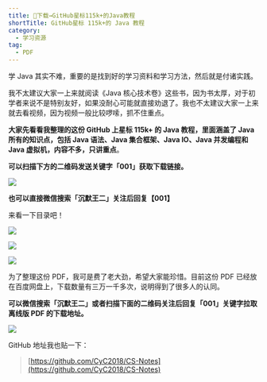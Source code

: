 ```yaml
---
title: 👏下载→GitHub星标115k+的Java教程
shortTitle: GitHub星标 115k+的 Java 教程
category:
  - 学习资源
tag:
  - PDF
---
```


学 Java 其实不难，重要的是找到好的学习资料和学习方法，然后就是付诸实践。

我不太建议大家一上来就阅读《Java 核心技术卷》这些书，因为书太厚，对于初学者来说不是特别友好，如果没耐心可能就直接劝退了。我也不太建议大家一上来就去看视频，因为视频一般比较啰嗦，抓不住重点。

**大家先看看我整理的这份 GitHub 上星标 115k+ 的 Java 教程，里面涵盖了 Java 所有的知识点，包括 Java 语法、Java 集合框架、Java IO、Java 并发编程和 Java 虚拟机，内容不多，只讲重点**。

**可以扫描下方的二维码发送关键字「**001**」获取下载链接。**

![](http://cdn.tobebetterjavaer.com/tobebetterjavaer/images/nice-article/weixin-githubxbkdjavajccjyh-15bfca54-eda2-481f-b0d9-1cfbfd946c58.jpg)

**也可以直接微信搜索「沉默王二」关注后回复【001】**

来看一下目录吧！

![](http://cdn.tobebetterjavaer.com/tobebetterjavaer/images/nice-article/weixin-githubxbkdjavajccjyh-26a35c09-2724-4c70-8001-efdfc3a62f25.jpg)

![](http://cdn.tobebetterjavaer.com/tobebetterjavaer/images/nice-article/weixin-githubxbkdjavajccjyh-8ec9715c-8a43-44d8-a546-060cac4025eb.jpg)

![](http://cdn.tobebetterjavaer.com/tobebetterjavaer/images/nice-article/weixin-githubxbkdjavajccjyh-31800094-0b88-42d8-a620-deabe7150e19.jpg)

为了整理这份 PDF，我可是费了老大劲，希望大家能珍惜。目前这份 PDF 已经放在百度网盘上，下载数量有三万一千多次，说明得到了很多人的认同。

**可以微信搜索「**沉默王二**」或者扫描下面的二维码关注后回复「**001**」关键字拉取离线版 PDF 的下载地址。**

![](http://cdn.tobebetterjavaer.com/tobebetterjavaer/images/nice-article/weixin-githubxbkdjavajccjyh-15bfca54-eda2-481f-b0d9-1cfbfd946c58.jpg)

GitHub 地址我也贴一下：

> [https://github.com/CyC2018/CS-Notes](https://github.com/CyC2018/CS-Notes)